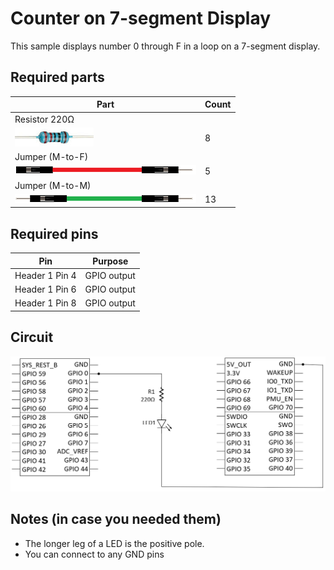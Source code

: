 # Counter on 7-segment Display

This sample displays number 0 through F in a loop on a 7-segment display.

## Required parts
| Part | Count |
|---------|---------|
| Resistor 220Ω <br/>
![220ohm](../imgs/220ohm.png)| 8 | 
| Jumper (M-to-F) <br/>
![jumper](../imgs/jumper.png)| 5 |
| Jumper (M-to-M) <br/>
![jumper](../imgs/jumper-mm.png)| 13 |

## Required pins

| Pin | Purpose |
|---------|---------|
| Header 1 Pin 4 | GPIO output|
| Header 1 Pin 6 | GPIO output|
| Header 1 Pin 8 | GPIO output|

## Circuit

![Circuit](../imgs/blinking_led_circuit.png)

## Notes (in case you needed them)

* The longer leg of a LED is the positive pole.
* You can connect to any GND pins
